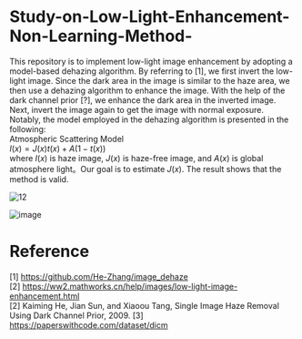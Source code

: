 # Study-on-Low-Light-Enhancement-Non-Learning-Method-

This repository is to implement low-light image enhancement by adopting a model-based dehazing algorithm. By referring to [1], we first invert the low-light image. Since the dark area in the image is similar to the haze area, we then use a dehazing algorithm to enhance the image. With the help of the dark channel prior [?], we enhance the dark area in the inverted image. Next, invert the image again to get the image with normal exposure. Notably, the model employed in the dehazing algorithm is presented in the following:      
Atmospheric Scattering Model  
$I(x) = J(x)t(x)+A(1-t(x))$  
where $I(x)$ is haze image, $J(x)$ is haze-free image, and $A(x)$ is global atmosphere light。Our goal is to estimate $J(x)$. The result shows that the method is valid. 

![12](https://user-images.githubusercontent.com/108604868/200993404-d6943fd1-2d99-450c-b091-b4d74d094056.jpg)

![image](https://user-images.githubusercontent.com/108604868/200993387-aae4099a-8fb6-4622-9860-b200a679d380.png)



# Reference
[1] https://github.com/He-Zhang/image_dehaze  
[2] https://ww2.mathworks.cn/help/images/low-light-image-enhancement.html    
[2] Kaiming He, Jian Sun, and Xiaoou Tang, Single Image Haze Removal Using Dark Channel Prior, 2009.
[3] https://paperswithcode.com/dataset/dicm
